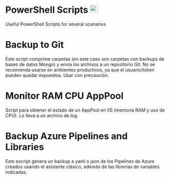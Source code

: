 # PowerShell Scripts <a href="https://learn.microsoft.com/es-es/powershell/?view=powershell-7.3" target="_blank" rel="noreferrer"> <img src="https://raw.githubusercontent.com/gist/Xainey/d5bde7d01dcbac51ac951810e94313aa/raw/6c858c46726541b48ddaaebab29c41c07a196394/PowerShell.svg" alt="PowerShell" width="25" height="25"/></a>
Useful PowerShell Scripts for several scenarios


# Backup to Git
Este script comprime carpetas (en este caso son carpetas con backups de bases de datos Mongo) y envía los archivos a un repositorio Git.
No se recomienda usarse en ambientes productivos, ya que el usuario/token pueden quedar expuestos. Usar con precaución.


# Monitor RAM CPU AppPool
Script para obtener el estado de un AppPool en IIS (memoria RAM y uso de CPU). Lo lleva a un archivo de log.

# Backup Azure Pipelines and Libraries
Este escript genera un backup a yaml o json de los Pipelines de Azure creados usando el asistente clásico, además de las librerías de variables indicadas. 
